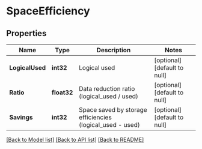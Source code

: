 # SpaceEfficiency

## Properties
Name | Type | Description | Notes
------------ | ------------- | ------------- | -------------
**LogicalUsed** | **int32** | Logical used | [optional] [default to null]
**Ratio** | **float32** | Data reduction ratio (logical_used / used) | [optional] [default to null]
**Savings** | **int32** | Space saved by storage efficiencies (logical_used - used) | [optional] [default to null]

[[Back to Model list]](../README.md#documentation-for-models) [[Back to API list]](../README.md#documentation-for-api-endpoints) [[Back to README]](../README.md)


